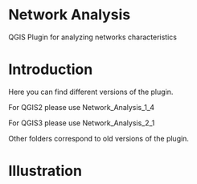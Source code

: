 # Network Analysis

QGIS Plugin for analyzing networks characteristics

# Introduction

Here you can find different versions of the plugin.

For QGIS2 please use Network\_Analysis\_1\_4

For QGIS3 please use Network\_Analysis\_2\_1

Other folders correspond to old versions of the plugin.

# Illustration

